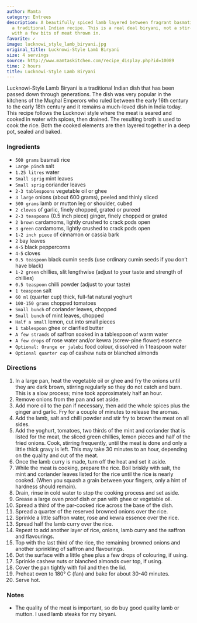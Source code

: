 ```yaml
---
author: Mamta
category: Entrees
description: A beautifully spiced lamb layered between fragrant basmati rice, following
  a traditional Indian recipe. This is a real deal biryani, not a stir-fried rice
  with a few bits of meat thrown in.
favorite: ✓
image: lucknowi_style_lamb_biryani.jpg
original_title: Lucknowi-Style Lamb Biryani
size: 4 servings
source: http://www.mamtaskitchen.com/recipe_display.php?id=10089
time: 2 hours
title: Lucknowi-Style Lamb Biryani
---
```

Lucknowi-Style Lamb Biryani is a traditional Indian dish that has been passed down through generations. The dish was very popular in the kitchens of the Mughal Emperors who ruled between the early 16th century to the early 18th century and it remains a much-loved dish in India today. This recipe follows the Lucknowi style where the meat is seared and cooked in water with spices, then drained. The resulting broth is used to cook the rice. Both the cooked elements are then layered together in a deep pot, sealed and baked.

### Ingredients

* `500 grams` basmati rice
* `Large pinch` salt
* `1.25 litres` water
* `Small sprig` mint leaves
* `Small sprig` coriander leaves
* `2-3 tablespoons` vegetable oil or ghee
* `3 large` onions (about 600 grams), peeled and thinly sliced
* `500 grams` lamb or mutton leg or shoulder, cubed
* `2 cloves` of garlic, finely chopped, grated or pureed
* `2-3 teaspoons` (0.5 inch piece) ginger, finely chopped or grated
* `2 brown` cardamoms, lightly crushed to crack pods open
* `3 green` cardamoms, lightly crushed to crack pods open
* `1-2 inch piece` of cinnamon or cassia bark
* `2` bay leaves
* `4-5` black peppercorns
* `4-5` cloves
* `0.5 teaspoon` black cumin seeds (use ordinary cumin seeds if you don’t have black)
* `1-2 green` chillies, slit lengthwise (adjust to your taste and strength of chillies)
* `0.5 teaspoon` chilli powder (adjust to your taste)
* `1 teaspoon` salt
* `60 ml` (quarter cup) thick, full-fat natural yoghurt
* `100-150 grams` chopped tomatoes
* `Small bunch` of coriander leaves, chopped
* `Small bunch` of mint leaves, chopped
* `Half a small` lemon, cut into small pieces
* `1 tablespoon` ghee or clarified butter
* `A few strands` of saffron soaked in a tablespoon of warm water
* `A few drops` of rose water and/or kewra (screw-pine flower) essence
* `Optional: Orange or jalebi` food colour, dissolved in 1 teaspoon water
* `Optional quarter cup` of cashew nuts or blanched almonds

### Directions

1. In a large pan, heat the vegetable oil or ghee and fry the onions until they are dark brown, stirring regularly so they do not catch and burn. This is a slow process; mine took approximately half an hour.
2. Remove onions from the pan and set aside.
3. Add more oil to the pan if necessary, then add the whole spices plus the ginger and garlic. Fry for a couple of minutes to release the aromas.
4. Add the lamb, salt and chilli powder and stir fry to brown the meat on all sides.
5. Add the yoghurt, tomatoes, two thirds of the mint and coriander that is listed for the meat, the sliced green chillies, lemon pieces and half of the fried onions. Cook, stirring frequently, until the meat is done and only a little thick gravy is left. This may take 30 minutes to an hour, depending on the quality and cut of the meat.
6. Once the lamb curry is made, turn off the heat and set it aside.
7. While the meat is cooking, prepare the rice. Boil briskly with salt, the mint and coriander leaves listed for the rice until the rice is nearly cooked. (When you squash a grain between your fingers, only a hint of hardness should remain).
8. Drain, rinse in cold water to stop the cooking process and set aside.
9. Grease a large oven proof dish or pan with ghee or vegetable oil.
10. Spread a third of the par-cooked rice across the base of the dish.
11. Spread a quarter of the reserved browned onions over the rice.
12. Sprinkle a little saffron water, rose and kewra essence over the rice.
13. Spread half the lamb curry over the rice.
14. Repeat to add another layer of rice, onions, lamb curry and the saffron and flavourings.
15. Top with the last third of the rice, the remaining browned onions and another sprinkling of saffron and flavourings.
16. Dot the surface with a little ghee plus a few drops of colouring, if using.
17. Sprinkle cashew nuts or blanched almonds over top, if using.
18. Cover the pan tightly with foil and then the lid.
19. Preheat oven to 180° C (fan) and bake for about 30-40 minutes.
20. Serve hot.

### Notes

- The quality of the meat is important, so do buy good quality lamb or mutton. I used lamb steaks for my biryani.